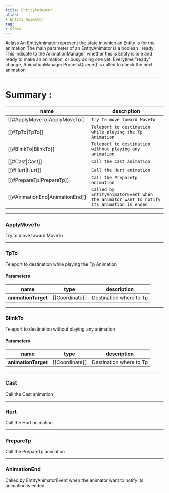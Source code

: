 ```yaml
---
title: EntityAnimator
alias: 
- Entity Animator
tag: 
- class
---
```

#class 
An EntityAnimator represent the state in which an Entity is for the animation
The main parameter of an EntityAnimator is a boolean : ready
This indicate to the AnimationManager whether this is Entity is idle and ready to make an animation, or busy doing
one yet.
Everytime "ready" change, AnimationManager.ProcessQueue() is called to check the next animation

---
# Summary :
name|description
----|----
[[#ApplyMoveTo\|ApplyMoveTo]] | `Try to move toward MoveTo`
[[#TpTo\|TpTo]] | `Teleport to destination while playing the Tp Animation`
[[#BlinkTo\|BlinkTo]] | `Teleport to destination without playing any animation`
[[#Cast\|Cast]] | `Call the Cast animation`
[[#Hurt\|Hurt]] | `Call the Hurt animation`
[[#PrepareTp\|PrepareTp]] | `Call the PrepareTp animation`
[[#AnimationEnd\|AnimationEnd]] | `Called by EntityAnimatorEvent when the animator want to notify its animation is ended`

---
### ApplyMoveTo
Try to move toward MoveTo

---
### TpTo
Teleport to destination while playing the Tp Animation

#### Parameters
name|type|description
-----|-----|-----
**animationTarget**|[[Coordinate]]|Destination where to Tp

---
### BlinkTo
Teleport to destination without playing any animation

#### Parameters
name|type|description
-----|-----|-----
**animationTarget**|[[Coordinate]]|Destination where to Tp

---
### Cast
Call the Cast animation

---
### Hurt
Call the Hurt animation

---
### PrepareTp
Call the PrepareTp animation

---
### AnimationEnd
Called by EntityAnimatorEvent when the animator want to notify its animation is ended
